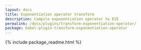 ```yaml
---
layout: docs
title: Exponentiation operator transform
description: Compile exponentiation operator to ES5
permalink: /docs/plugins/transform-exponentiation-operator/
package: babel-plugin-transform-exponentiation-operator
---
```


{% include package_readme.html %}

